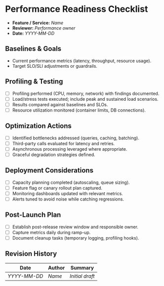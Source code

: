 # Performance Readiness Checklist

- **Feature / Service:** _Name_
- **Reviewer:** _Performance owner_
- **Date:** _YYYY-MM-DD_

## Baselines & Goals
- Current performance metrics (latency, throughput, resource usage).
- Target SLO/SLI adjustments or guardrails.

## Profiling & Testing
- [ ] Profiling performed (CPU, memory, network) with findings documented.
- [ ] Load/stress tests executed; include peak and sustained load scenarios.
- [ ] Results compared against baselines and SLOs.
- [ ] Resource utilization monitored (container limits, DB connections).

## Optimization Actions
- [ ] Identified bottlenecks addressed (queries, caching, batching).
- [ ] Third-party calls evaluated for latency and retries.
- [ ] Asynchronous processing leveraged where appropriate.
- [ ] Graceful degradation strategies defined.

## Deployment Considerations
- [ ] Capacity planning completed (autoscaling, queue sizing).
- [ ] Feature flag or canary rollout plan captured.
- [ ] Monitoring dashboards updated with relevant metrics.
- [ ] Alerts tuned to avoid noise while catching regressions.

## Post-Launch Plan
- [ ] Establish post-release review window and responsible owner.
- [ ] Capture metrics daily during ramp-up.
- [ ] Document cleanup tasks (temporary logging, profiling hooks).

## Revision History
| Date | Author | Summary |
| --- | --- | --- |
| _YYYY-MM-DD_ | _Name_ | _Initial draft_ |
